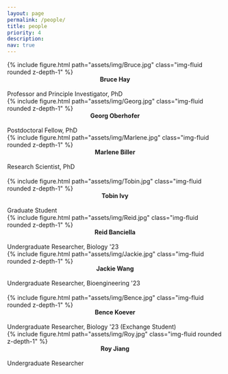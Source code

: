 ```yaml
---
layout: page
permalink: /people/
title: people
priority: 4
description:
nav: true
---
```


<div class="row">
  <div class="col">
    {% include figure.html path="assets/img/Bruce.jpg" class="img-fluid rounded z-depth-1" %}
    <strong>
      <center>
        Bruce Hay
      </center>
    </strong><br>
    Professor and Principle Investigator, PhD
  </div>
  <div class="col">
    {% include figure.html path="assets/img/Georg.jpg" class="img-fluid rounded z-depth-1" %}
    <strong>
      <center>
        Georg Oberhofer
      </center>
    </strong><br>
    Postdoctoral Fellow, PhD
  </div>
  <div class="col">
    {% include figure.html path="assets/img/Marlene.jpg" class="img-fluid rounded z-depth-1" %}
    <strong>
      <center>
        Marlene Biller
      </center>
    </strong><br>
    Research Scientist, PhD
  </div>
  <div class="w-100"></div><br>
  <div class="col">
    {% include figure.html path="assets/img/Tobin.jpg" class="img-fluid rounded z-depth-1" %}
    <strong>
      <center>
        Tobin Ivy
      </center>
    </strong><br>
    Graduate Student
  </div>
  <div class="col">
    {% include figure.html path="assets/img/Reid.jpg" class="img-fluid rounded z-depth-1" %}
    <strong>
      <center>
        Reid Banciella
      </center>
    </strong><br>
    Undergraduate Researcher, Biology '23
  </div>
  <div class="col">
    {% include figure.html path="assets/img/Jackie.jpg" class="img-fluid rounded z-depth-1" %}
    <strong>
      <center>
        Jackie Wang
      </center>
    </strong><br>
    Undergraduate Researcher, Bioengineering '23
  </div>
  <div class="w-100"></div><br>
  <div class="col">
    {% include figure.html path="assets/img/Bence.jpg" class="img-fluid rounded z-depth-1" %}
    <strong>
      <center>
        Bence Koever
      </center>
    </strong><br>
    Undergraduate Researcher, Biology '23 (Exchange Student)
  </div>
  <div class="col">
    {% include figure.html path="assets/img/Roy.jpg" class="img-fluid rounded z-depth-1" %}
    <strong>
      <center>
        Roy Jiang
      </center>
    </strong><br>
    Undergraduate Researcher
  </div>
  <div class="col">
  </div>
</div>
